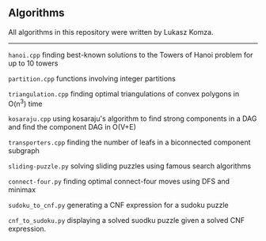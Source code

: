 ## Algorithms

All algorithms in this repository were written by Lukasz Komza.

------

`hanoi.cpp` finding best-known solutions to the Towers of Hanoi problem for up to 10 towers

`partition.cpp` functions involving integer partitions

`triangulation.cpp` finding optimal triangulations of convex polygons in O(n<sup>3</sup>) time

`kosaraju.cpp` using kosaraju's algorithm to find strong components in a DAG and find the component DAG in O(V+E)

`transporters.cpp` finding the number of leafs in a biconnected component subgraph

`sliding-puzzle.py` solving sliding puzzles using famous search algorithms

`connect-four.py` finding optimal connect-four moves using DFS and minimax

`sudoku_to_cnf.py` generating a CNF expression for a sudoku puzzle

`cnf_to_sudoku.py` displaying a solved suodku puzzle given a solved CNF expression.
